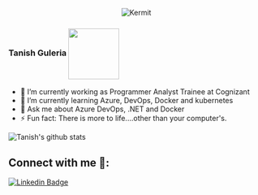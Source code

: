 
<p align="center"> <img src="https://media.giphy.com/media/HTZVeK0esRjyw/giphy.gif" alt="Kermit"/>

### Tanish Guleria <img align="center" src="https://media.giphy.com/media/xUPGcpMkPDfVUbZg52/giphy.gif" width="100">


- 🔭 I’m currently working as Programmer Analyst Trainee at Cognizant
- 🌱 I’m currently learning Azure, DevOps, Docker and kubernetes
- 💬 Ask me about Azure DevOps, .NET and Docker
- ⚡ Fun fact: There is more to life....other than your computer's. 
 
 
![Tanish's github stats](https://github-readme-stats-1bvpjlhfe.vercel.app/api?username=TanishGuleria&show_icons=true&title_color=fff&icon_color=79ff97&text_color=9f9f9f&bg_color=151516)


## Connect with me 🔗:
[![Linkedin Badge](https://img.shields.io/badge/-Tanish__Guleria-blue?style=flat-square&logo=Linkedin&logoColor=white&link=https://www.linkedin.com/in/tanish-singh-guleria/)](https://www.linkedin.com/in/tanish-singh-guleria/) 
